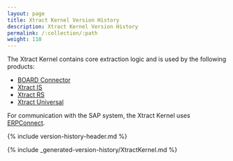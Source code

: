 ```yaml
---
layout: page
title: Xtract Kernel Version History
description: Xtract Kernel Version History
permalink: /:collection/:path
weight: 110
---
```


The Xtract Kernel contains core extraction logic and is used by the following products:
* [BOARD Connector](./board-connector-version-history)
* [Xtract IS](./xtract-is-version-history)
* [Xtract RS](./xtract-rs-version-history)
* [Xtract Universal](./xtract-universal-version-history)

For communication with the SAP system, the Xtract Kernel uses [ERPConnect](./erpconnect-version-history).

{% include version-history-header.md %}

{% include _generated-version-history/XtractKernel.md %}
